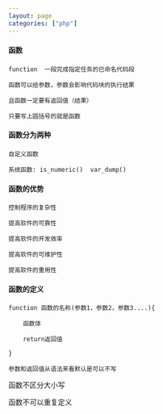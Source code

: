 ```yaml
---
layout: page
categories: ["php"]
---
```


#### 函数

    function  一段完成指定任务的已命名代码段

    函数可以给参数，参数会影响代码块的执行结果

    且函数一定要有返回值（结果）

    只要写上圆括号的就是函数

#### 函数分为两种

    自定义函数

    系统函数: is_numeric()  var_dump()

#### 函数的优势

    控制程序的复杂性

    提高软件的可靠性

    提高软件的开发效率

    提高软件的可维护性

    提高软件的重用性

#### 函数的定义

    function 函数的名称(参数1，参数2，参数3....){

        函数体

        return返回值  

    }     

    参数和返回值从语法来看默认是可以不写

函数不区分大小写 

函数不可以重复定义